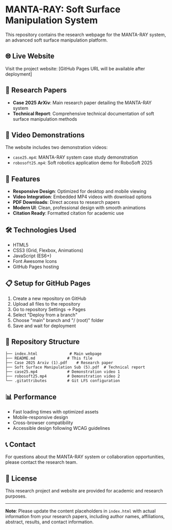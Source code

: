 # MANTA-RAY: Soft Surface Manipulation System

This repository contains the research webpage for the MANTA-RAY system, an advanced soft surface manipulation platform.

## 🌐 Live Website

Visit the project website: [GitHub Pages URL will be available after deployment]

## 📄 Research Papers

- **Case 2025 ArXiv**: Main research paper detailing the MANTA-RAY system
- **Technical Report**: Comprehensive technical documentation of soft surface manipulation methods

## 🎥 Video Demonstrations

The website includes two demonstration videos:

- `case25.mp4`: MANTA-RAY system case study demonstration
- `robosoft25.mp4`: Soft robotics application demo for RoboSoft 2025

## 🚀 Features

- **Responsive Design**: Optimized for desktop and mobile viewing
- **Video Integration**: Embedded MP4 videos with download options
- **PDF Downloads**: Direct access to research papers
- **Modern UI**: Clean, professional design with smooth animations
- **Citation Ready**: Formatted citation for academic use

## 🛠️ Technologies Used

- HTML5
- CSS3 (Grid, Flexbox, Animations)
- JavaScript (ES6+)
- Font Awesome Icons
- GitHub Pages hosting

## 📋 Setup for GitHub Pages

1. Create a new repository on GitHub
2. Upload all files to the repository
3. Go to repository Settings → Pages
4. Select "Deploy from a branch"
5. Choose "main" branch and "/ (root)" folder
6. Save and wait for deployment

## 📁 Repository Structure

```
├── index.html              # Main webpage
├── README.md              # This file
├── Case 2025 Arxiv (1).pdf    # Research paper
├── Soft Surface Manipulation Sub (5).pdf  # Technical report
├── case25.mp4             # Demonstration video 1
├── robosoft25.mp4         # Demonstration video 2
└── .gitattributes         # Git LFS configuration
```

## 📊 Performance

- Fast loading times with optimized assets
- Mobile-responsive design
- Cross-browser compatibility
- Accessible design following WCAG guidelines

## 📞 Contact

For questions about the MANTA-RAY system or collaboration opportunities, please contact the research team.

## 📜 License

This research project and website are provided for academic and research purposes.

---

**Note**: Please update the content placeholders in `index.html` with actual information from your research papers, including author names, affiliations, abstract, results, and contact information.
